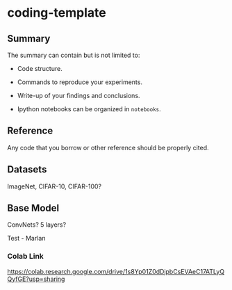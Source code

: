 # coding-template

## Summary

The summary can contain but is not limited to:

- Code structure.

- Commands to reproduce your experiments.

- Write-up of your findings and conclusions.

- Ipython notebooks can be organized in `notebooks`.

## Reference

Any code that you borrow or other reference should be properly cited.


## Datasets
ImageNet, CIFAR-10, CIFAR-100?

## Base Model
ConvNets?
5 layers?

Test - Marlan

### Colab Link
https://colab.research.google.com/drive/1s8Yp01Z0dDjpbCsEVAeC17ATLyQQyfGE?usp=sharing
